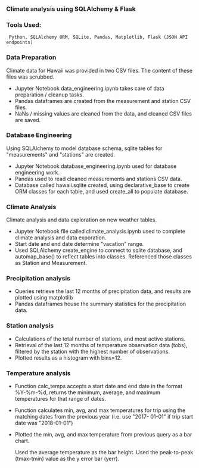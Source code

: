 ### Climate analysis using SQLAlchemy & Flask

### Tools Used:

     Python, SQLAlchemy ORM, SQLite, Pandas, Matplotlib, Flask (JSON API endpoints)

### Data Preparation

Climate data for Hawaii was provided in two CSV files. The content of these files was scrubbed.

* Jupyter Notebook data_engineering.ipynb takes care of data preparation / cleanup tasks.
* Pandas dataframes are created from the measurement and station CSV files.
* NaNs / missing values are cleaned from the data, and cleaned CSV files are saved.

### Database Engineering

Using SQLAlchemy to model database schema, sqlite tables for "measurements" and "stations" are created.

* Jupyter Notebook database_engineering.ipynb used for database engineering work.
* Pandas used to read cleaned measurements and stations CSV data.
* Database called hawaii.sqlite created, using declarative_base to create ORM classes for each table, and used create_all to 
  populate database.
  
### Climate Analysis

Climate analysis and data exploration on new weather tables.

* Jupyter Notebook file called climate_analysis.ipynb used to complete climate analysis and data exporation.
* Start date and end date determine "vacation" range.
* Used SQLAlchemy create_engine to connect to sqlite database, and automap_base() to reflect tables into classes. Referenced        those classes as Station and Measurement.

### Precipitation analysis

* Queries retrieve the last 12 months of precipitation data, and results are plotted using matplotlib
* Pandas dataframes house the summary statistics for the precipitation data.

### Station analysis

* Calculations of the total number of stations, and most active stations.
* Retrieval of the last 12 months of temperature observation data (tobs), filtered by the station with the highest number of       observations.
* Plotted results as a histogram with bins=12.

### Temperature analysis

* Function calc_temps accepts a start date and end date in the format %Y-%m-%d, returns the minimum, average, and maximum         temperatures for that range of dates.
* Function calculates min, avg, and max temperatures for trip using the matching dates from the previous year (i.e. use "2017-     01-01" if trip start date was "2018-01-01")
* Plotted the min, avg, and max temperature from previous query as a bar chart.

     Used the average temperature as the bar height.
     Used the peak-to-peak (tmax-tmin) value as the y error bar (yerr).
